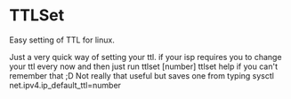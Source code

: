 # TTLSet
Easy setting of TTL for linux.


Just a very  quick way of setting your ttl.  if your isp requires you to change your ttl every now and then just run ttlset [number] ttlset help if you can't remember that ;D  Not really that useful but saves one from typing sysctl net.ipv4.ip_default_ttl=number

